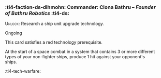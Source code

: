 ### :ti4-faction-ds-dihmohn: **Commander**: Clona Bathru – _Founder of Bathru Robotics_ :ti4-ds:

<span style="font-variant:small-caps;">Unlock</span>: Research a ship unit upgrade technology.

Ongoing

This card satisfies a red technology prerequisite. 

At the start of a space combat in a system that contains 3 or more different types of your non-fighter ships, produce 1 hit against your opponent's ships.

:ti4-tech-warfare: